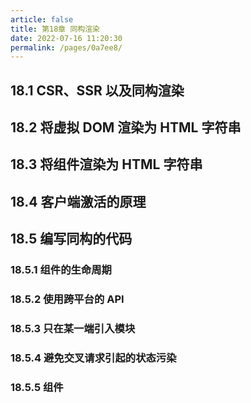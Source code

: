```yaml
---
article: false
title: 第18章 同构渲染
date: 2022-07-16 11:20:30
permalink: /pages/0a7ee8/
---
```

## 18.1 CSR、SSR 以及同构渲染

## 18.2 将虚拟 DOM 渲染为 HTML 字符串

## 18.3 将组件渲染为 HTML 字符串

## 18.4 客户端激活的原理

## 18.5 编写同构的代码

### 18.5.1 组件的生命周期

### 18.5.2 使用跨平台的 API

### 18.5.3 只在某一端引入模块

### 18.5.4 避免交叉请求引起的状态污染

### 18.5.5 组件